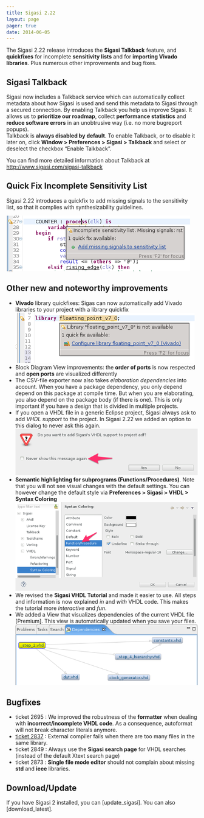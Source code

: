 ```yaml
---
title: Sigasi 2.22
layout: page
pager: true
date: 2014-06-05
---
```


The Sigasi 2.22 release introduces the **Sigasi Talkback** feature, and
**quickfixes** for incomplete **sensitivity lists** and for **importing
Vivado libraries**. Plus numerous other improvements and bug fixes.

Sigasi Talkback
---------------

Sigasi now includes a Talkback service which can automatically collect
metadata about how Sigasi is used and send this metadata to Sigasi
through a secured connection. By enabling Talkback you help us improve
Sigasi. It allows us to **prioritize our roadmap**, collect
**performance statistics** and **reduce software errors** in an
unobtrusive way (i.e. no more bugreport popups).\
Talkback is **always disabled by default**. To enable Talkback, or to
disable it later on, click **Window \> Preferences \> Sigasi \>
Talkback** and select or deselect the checkbox “Enable Talkback”.

You can find more detailed information about Talkback at
<http://www.sigasi.com/sigasi-talkback>

Quick Fix Incomplete Sensitivity List
-------------------------------------

Sigasi 2.22 introduces a quickfix to add missing signals to the
sensitivity list, so that it complies with synthesizability guidelines.

![Quick Fix Incomplete Sensitivity List](2.22/quickfixsensitivitylist.png "Quick Fix Incomplete Sensitivity List")

Other new and noteworthy improvements
-------------------------------------

-   **Vivado** library quickfixes: Sigas can now automatically add
    Vivado libraries to your project with a library quickfix
    ![Quick Fix Vivado libraries](2.22/vivadolibrary.png "Quick Fix Vivado libraries")
-   Block Diagram View improvements: the **order of ports** is now
    respected and **open ports** are visualized differently
-   The CSV-file exporter now also takes *elaboration dependencies* into
    account. When you have a package dependency, you only depend depend
    on this package at compile time. But when you are elaborating, you
    also depend on the package body (if there is one). This is only
    important if you have a design that is divided in multiple projects.
-   If you open a VHDL file in a generic Eclipse project, Sigasi always
    ask to add *VHDL support* to the project. In Sigasi 2.22 we added an
    option to this dialog to never ask this again.
    ![Never ask again to add VHDL support](2.22/vhdlsupport.png "Never ask again to add VHDL support")
-   **Semantic highlighting for subprograms (Functions/Procedures)**.
    Note that you will not see visual changes with the default settings.
    You can however change the default style via **Preferences \>
    Sigasi \> VHDL \> Syntax Coloring**
    ![Semantic highlighting for subprograms](2.22/subprogramsemantichighlighting2.png "Semantic highlighting for subprograms")
-   We revised the **Sigasi VHDL Tutorial** and made it easier to use.
    All steps and information is now explained *in* and *with* VHDL
    code. This makes the tutorial more *interactive* and *fun*.
-   We added a View that visualizes dependencies of the current VHDL
    file \[Premium\]. This view is automatically updated when you save
    your files.
    ![Visualize dependencies](2.22/dependenciesview.png "Visualize dependencies")

Bugfixes
--------

-   ticket 2695 : We improved the robustness of the **formatter** when
    dealing with **incorrect/incomplete VHDL code**. As a consequence,
    autoformat will not break character literals anymore.
-   [ticket
    2837](http://www.sigasi.com/forum/library-not-compiled-modelsim) :
    External compiler fails when there are too many files in the same
    library.
-   ticket 2849 : Always use the **Sigasi search page** for VHDL
    searches (instead of the default Xtext search page)
-   ticket 2873 : **Single file mode editor** should not complain about
    missing **std** and **ieee** libraries.

Download/Update
-----------------

If you have Sigasi 2 installed, you can [update_sigasi]. You can also [download_latest].
